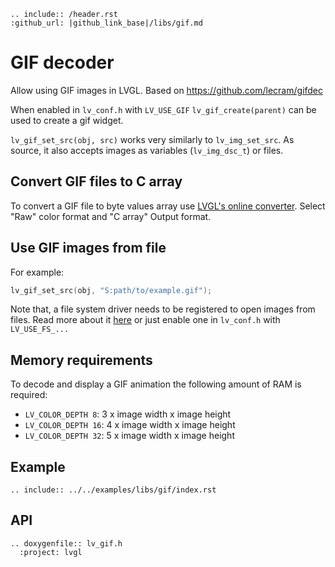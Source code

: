 ```eval_rst
.. include:: /header.rst
:github_url: |github_link_base|/libs/gif.md
```

# GIF decoder
Allow using GIF images in LVGL. Based on https://github.com/lecram/gifdec

When enabled in `lv_conf.h` with `LV_USE_GIF` `lv_gif_create(parent)` can be used to create a gif widget.

`lv_gif_set_src(obj, src)` works very similarly to `lv_img_set_src`. As source, it also accepts images as variables (`lv_img_dsc_t`) or files.


## Convert GIF files to C array
To convert a GIF file to byte values array use [LVGL's online converter](https://lvgl.io/tools/imageconverter). Select "Raw" color format and "C array" Output format.


## Use GIF images from file
For example:
```c
lv_gif_set_src(obj, "S:path/to/example.gif");
```

Note that, a file system driver needs to be registered to open images from files. Read more about it [here](https://docs.lvgl.io/master/overview/file-system.html) or just enable one in `lv_conf.h` with `LV_USE_FS_...`


## Memory requirements
To decode and display a GIF animation the following amount of RAM is required:
- `LV_COLOR_DEPTH 8`: 3 x image width x image height
- `LV_COLOR_DEPTH 16`: 4 x image width x image height
- `LV_COLOR_DEPTH 32`: 5 x image width x image height

## Example
```eval_rst
.. include:: ../../examples/libs/gif/index.rst
```

## API

```eval_rst
.. doxygenfile:: lv_gif.h
  :project: lvgl
```
